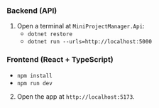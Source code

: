 ### Backend (API)
1. Open a terminal at `MiniProjectManager.Api`:
   - `dotnet restore`
   - `dotnet run --urls=http://localhost:5000`

### Frontend (React + TypeScript)
   - `npm install`
   - `npm run dev`
2. Open the app at `http://localhost:5173`.

